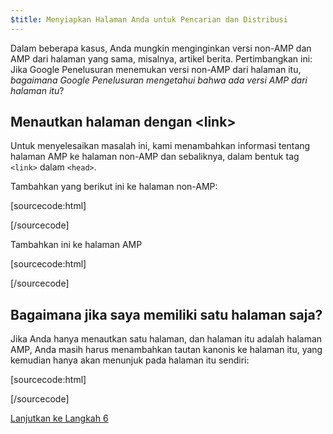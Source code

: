```yaml
---
$title: Menyiapkan Halaman Anda untuk Pencarian dan Distribusi
---
```


Dalam beberapa kasus, Anda mungkin menginginkan versi non-AMP dan AMP dari halaman yang sama, misalnya, artikel berita. Pertimbangkan ini: Jika Google Penelusuran menemukan versi non-AMP dari halaman itu, *bagaimana Google Penelusuran mengetahui bahwa ada versi AMP dari halaman itu*?

## Menautkan halaman dengan &lt;link>

Untuk menyelesaikan masalah ini, kami menambahkan informasi tentang halaman AMP ke halaman non-AMP dan sebaliknya, dalam bentuk tag `<link>` dalam `<head>`.

Tambahkan yang berikut ini ke halaman non-AMP:

[sourcecode:html]
<link rel="amphtml" href="https://www.example.com/url/to/amp/document.html">
[/sourcecode]

Tambahkan ini ke halaman AMP

[sourcecode:html]
<link rel="canonical" href="https://www.example.com/url/to/full/document.html">
[/sourcecode]

## Bagaimana jika saya memiliki satu halaman saja?

Jika Anda hanya menautkan satu halaman, dan halaman itu adalah halaman AMP, Anda masih harus menambahkan tautan kanonis ke halaman itu, yang kemudian hanya akan menunjuk pada halaman itu sendiri:

[sourcecode:html]
<link rel="canonical" href="https://www.example.com/url/to/amp/document.html">
[/sourcecode]

<a class="go-button button" href="/id/docs/tutorials/create/publish.html">Lanjutkan ke Langkah 6</a>
